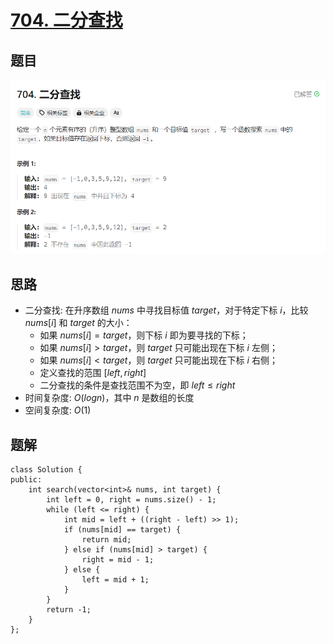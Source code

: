 # [704. 二分查找](https://leetcode.cn/problems/binary-search/description/)

## 题目
![](../../images/704.png)

## 思路
- 二分查找: 在升序数组 $nums$ 中寻找目标值 $target$，对于特定下标 $i$，比较 $nums[i]$ 和 $target$ 的大小：
    - 如果 $nums[i]=target$，则下标 $i$ 即为要寻找的下标；
    - 如果 $nums[i]>target$，则 $target$ 只可能出现在下标 $i$ 左侧；
    - 如果 $nums[i]<target$，则 $target$ 只可能出现在下标 $i$ 右侧；
    - 定义查找的范围 $[left,right]$
    - 二分查找的条件是查找范围不为空，即 $left≤right$
- 时间复杂度: $O(log⁡n)$，其中 $n$ 是数组的长度
- 空间复杂度: $O(1)$


## 题解
```
class Solution {
public:
    int search(vector<int>& nums, int target) {
        int left = 0, right = nums.size() - 1;
        while (left <= right) {
            int mid = left + ((right - left) >> 1);
            if (nums[mid] == target) {
                return mid;
            } else if (nums[mid] > target) {
                right = mid - 1;
            } else {
                left = mid + 1;
            }
        }
        return -1;
    }
};
```
